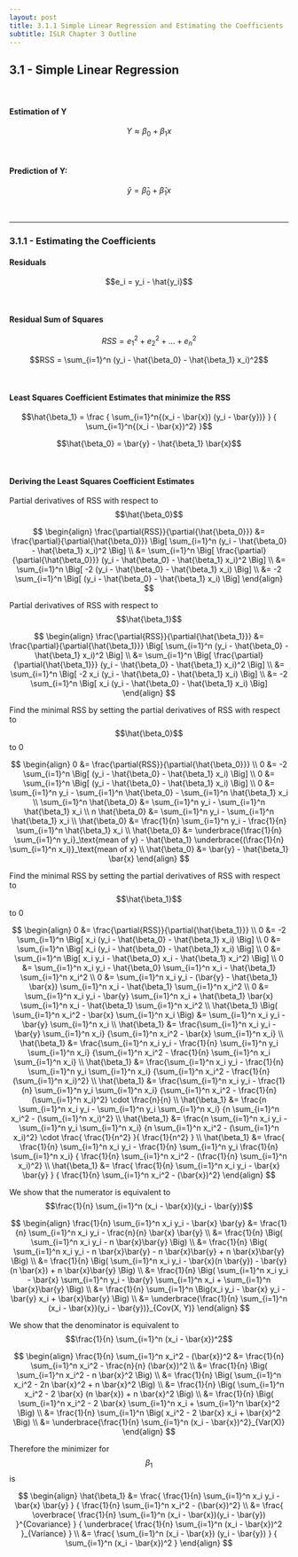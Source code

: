 ```yaml
---
layout: post
title: 3.1.1 Simple Linear Regression and Estimating the Coefficients
subtitle: ISLR Chapter 3 Outline
---
```


## 3.1 - Simple Linear Regression

<br/>

#### Estimation of Y

$$Y \approx \beta_0 + \beta_1 x$$

<br/>

#### Prediction of Y:

$$\hat{y} = \hat{\beta}_0 + \hat{\beta}_1 x$$

<br/>

---

### 3.1.1 - Estimating the Coefficients

#### Residuals 

$$e_i = y_i - \hat{y_i}$$

<br/>

#### Residual Sum of Squares

$$RSS = e_1^2 + e_2^2 + ... + e_n^2$$

$$RSS = \sum_{i=1}^n (y_i - \hat{\beta_0} - \hat{\beta_1} x_i)^2$$

<br/>

#### Least Squares Coefficient Estimates that minimize the RSS

$$\hat{\beta_1} = \frac { \sum_{i=1}^n{(x_i - \bar{x}) (y_i - \bar{y})} }
                        { \sum_{i=1}^n{(x_i - \bar{x})^2} }$$

$$\hat{\beta_0} = \bar{y} - \hat{\beta_1} \bar{x}$$

<br/>

#### Deriving the Least Squares Coefficient Estimates

Partial derivatives of RSS with respect to $$\hat{\beta_0}$$

$$
\begin{align}
\frac{\partial{RSS}}{\partial{\hat{\beta_0}}} 
  &=  \frac{\partial}{\partial{\hat{\beta_0}}} \Big[
      \sum_{i=1}^n (y_i - \hat{\beta_0} - \hat{\beta_1} x_i)^2 \Big]  \\
  &=  \sum_{i=1}^n \Big[ \frac{\partial}{\partial{\hat{\beta_0}}}
      (y_i - \hat{\beta_0} - \hat{\beta_1} x_i)^2 \Big] \\
  &=  \sum_{i=1}^n \Big[ -2 (y_i - \hat{\beta_0} - \hat{\beta_1} x_i) \Big] \\
  &=  -2 \sum_{i=1}^n \Big[ (y_i - \hat{\beta_0} - \hat{\beta_1} x_i) \Big]
\end{align}
$$

Partial derivatives of RSS with respect to $$\hat{\beta_1}$$

$$
\begin{align}
\frac{\partial{RSS}}{\partial{\hat{\beta_1}}} 
  &= \frac{\partial}{\partial{\hat{\beta_1}}} \Big[
      \sum_{i=1}^n (y_i - \hat{\beta_0} - \hat{\beta_1} x_i)^2 \Big]  \\
  &=  \sum_{i=1}^n \Big[ \frac{\partial}{\partial{\hat{\beta_1}}}
      (y_i - \hat{\beta_0} - \hat{\beta_1} x_i)^2 \Big] \\
  &=  \sum_{i=1}^n \Big[ -2 x_i (y_i - \hat{\beta_0} - \hat{\beta_1} x_i) \Big] \\
  &=  -2 \sum_{i=1}^n \Big[ x_i (y_i - \hat{\beta_0} - \hat{\beta_1} x_i) \Big]
\end{align}
$$

Find the minimal RSS by setting the partial derivatives of RSS with respect to $$\hat{\beta_0}$$ to 0

$$
\begin{align}
  0 &= \frac{\partial{RSS}}{\partial{\hat{\beta_0}}}  \\
  0 &= -2 \sum_{i=1}^n \Big[ (y_i - \hat{\beta_0} - \hat{\beta_1} x_i) \Big]  \\
  0 &= \sum_{i=1}^n \Big[ (y_i - \hat{\beta_0} - \hat{\beta_1} x_i) \Big]  \\
  0 &= \sum_{i=1}^n y_i - \sum_{i=1}^n \hat{\beta_0} - \sum_{i=1}^n \hat{\beta_1} x_i \\
  \sum_{i=1}^n \hat{\beta_0} &= \sum_{i=1}^n y_i - \sum_{i=1}^n \hat{\beta_1} x_i \\
  n \hat{\beta_0}            &= \sum_{i=1}^n y_i - \sum_{i=1}^n \hat{\beta_1} x_i \\
  \hat{\beta_0}   &= \frac{1}{n} \sum_{i=1}^n y_i - \frac{1}{n} \sum_{i=1}^n \hat{\beta_1} x_i \\
  \hat{\beta_0}   &= \underbrace{\frac{1}{n} \sum_{i=1}^n y_i}_\text{mean of y}
                     - \hat{\beta_1} \underbrace{(\frac{1}{n} \sum_{i=1}^n x_i)}_\text{mean of x} \\
  \hat{\beta_0}   &= \bar{y} - \hat{\beta_1} \bar{x}
\end{align}
$$

Find the minimal RSS by setting the partial derivatives of RSS with respect to $$\hat{\beta_1}$$ to 0

$$
\begin{align}
  0 &= \frac{\partial{RSS}}{\partial{\hat{\beta_1}}}  \\
  0 &=  -2 \sum_{i=1}^n \Big[ x_i (y_i - \hat{\beta_0} - \hat{\beta_1} x_i) \Big] \\
  0 &= \sum_{i=1}^n \Big[ x_i (y_i - \hat{\beta_0} - \hat{\beta_1} x_i) \Big] \\
  0 &= \sum_{i=1}^n \Big[ x_i y_i - \hat{\beta_0} x_i - \hat{\beta_1} x_i^2) \Big] \\
  0 &= \sum_{i=1}^n x_i y_i - \hat{\beta_0} \sum_{i=1}^n x_i - \hat{\beta_1} \sum_{i=1}^n x_i^2 \\
  0 &= \sum_{i=1}^n x_i y_i - (\bar{y} - \hat{\beta_1} \bar{x}) \sum_{i=1}^n x_i - 
       \hat{\beta_1} \sum_{i=1}^n x_i^2 \\
  0 &= \sum_{i=1}^n x_i y_i - \bar{y} \sum_{i=1}^n x_i + \hat{\beta_1} \bar{x} \sum_{i=1}^n x_i -
       \hat{\beta_1} \sum_{i=1}^n x_i^2 \\
  \hat{\beta_1} \Big( \sum_{i=1}^n x_i^2 - \bar{x} \sum_{i=1}^n x_i \Big)
    &= \sum_{i=1}^n x_i y_i - \bar{y} \sum_{i=1}^n x_i \\
  \hat{\beta_1}
    &= \frac{\sum_{i=1}^n x_i y_i - \bar{y} \sum_{i=1}^n x_i}
            {\sum_{i=1}^n x_i^2 - \bar{x} \sum_{i=1}^n x_i} \\
  \hat{\beta_1}
    &= \frac{\sum_{i=1}^n x_i y_i - \frac{1}{n} \sum_{i=1}^n y_i \sum_{i=1}^n x_i}
            {\sum_{i=1}^n x_i^2 - \frac{1}{n} \sum_{i=1}^n x_i \sum_{i=1}^n x_i} \\
  \hat{\beta_1}
    &= \frac{\sum_{i=1}^n x_i y_i - \frac{1}{n} \sum_{i=1}^n y_i \sum_{i=1}^n x_i}
            {\sum_{i=1}^n x_i^2 - \frac{1}{n} (\sum_{i=1}^n x_i)^2} \\
  \hat{\beta_1}
    &= \frac{\sum_{i=1}^n x_i y_i - \frac{1}{n} \sum_{i=1}^n y_i \sum_{i=1}^n x_i}
            {\sum_{i=1}^n x_i^2 - \frac{1}{n} (\sum_{i=1}^n x_i)^2} \cdot
       \frac{n}{n}  \\
  \hat{\beta_1}
    &= \frac{n \sum_{i=1}^n x_i y_i - \sum_{i=1}^n y_i \sum_{i=1}^n x_i}
            {n \sum_{i=1}^n x_i^2 - (\sum_{i=1}^n x_i)^2} \\
  \hat{\beta_1}
    &= \frac{n \sum_{i=1}^n x_i y_i - \sum_{i=1}^n y_i \sum_{i=1}^n x_i}
            {n \sum_{i=1}^n x_i^2 - (\sum_{i=1}^n x_i)^2} \cdot
       \frac{ \frac{1}{n^2} }{ \frac{1}{n^2} }  \\
  \hat{\beta_1}
    &= \frac{ \frac{1}{n} \sum_{i=1}^n x_i y_i - \frac{1}{n} \sum_{i=1}^n y_i \frac{1}{n} \sum_{i=1}^n x_i}
            { \frac{1}{n} \sum_{i=1}^n x_i^2 - (\frac{1}{n} \sum_{i=1}^n x_i)^2} \\
  \hat{\beta_1}
    &= \frac{ \frac{1}{n} \sum_{i=1}^n x_i y_i - \bar{x} \bar{y} }
            { \frac{1}{n} \sum_{i=1}^n x_i^2 - (\bar{x})^2}
\end{align}
$$

We show that the numerator is equivalent to $$\frac{1}{n} \sum_{i=1}^n (x_i - \bar{x})(y_i - \bar{y})$$

$$
\begin{align}
\frac{1}{n} \sum_{i=1}^n x_i y_i - \bar{x} \bar{y}
  &= \frac{1}{n} \sum_{i=1}^n x_i y_i - \frac{n}{n} \bar{x} \bar{y} \\
  &= \frac{1}{n} \Big( \sum_{i=1}^n x_i y_i - n \bar{x}\bar{y} \Big) \\
  &= \frac{1}{n} \Big( \sum_{i=1}^n x_i y_i - n \bar{x}\bar{y} - n \bar{x}\bar{y} + n \bar{x}\bar{y} \Big) \\
  &= \frac{1}{n} \Big( \sum_{i=1}^n x_i y_i - \bar{x}(n \bar{y}) - \bar{y}(n \bar{x}) + n \bar{x}\bar{y} \Big) \\
  &= \frac{1}{n} \Big( \sum_{i=1}^n x_i y_i - \bar{x} \sum_{i=1}^n y_i - \bar{y} \sum_{i=1}^n x_i + \sum_{i=1}^n \bar{x}\bar{y} \Big) \\  
  &= \frac{1}{n} \sum_{i=1}^n \Big(x_i y_i - \bar{x} y_i - \bar{y} x_i + \bar{x}\bar{y} \Big) \\  
  &= \underbrace{\frac{1}{n} \sum_{i=1}^n (x_i - \bar{x})(y_i - \bar{y})}_{Cov(X, Y)}
\end{align}
$$

We show that the denominator is equivalent to $$\frac{1}{n} \sum_{i=1}^n (x_i - \bar{x})^2$$

$$
\begin{align}
\frac{1}{n} \sum_{i=1}^n x_i^2 - (\bar{x})^2
  &= \frac{1}{n} \sum_{i=1}^n x_i^2 - \frac{n}{n} (\bar{x})^2 \\
  &= \frac{1}{n} \Big( \sum_{i=1}^n x_i^2 - n \bar{x}^2 \Big) \\
  &= \frac{1}{n} \Big( \sum_{i=1}^n x_i^2 - 2n \bar{x}^2 + n \bar{x}^2 \Big) \\
  &= \frac{1}{n} \Big( \sum_{i=1}^n x_i^2 - 2 \bar{x} (n \bar{x}) + n \bar{x}^2 \Big) \\
  &= \frac{1}{n} \Big( \sum_{i=1}^n x_i^2 - 2 \bar{x} \sum_{i=1}^n x_i + \sum_{i=1}^n \bar{x}^2 \Big) \\
  &= \frac{1}{n} \sum_{i=1}^n \Big( x_i^2 - 2 \bar{x} x_i + \bar{x}^2 \Big) \\
  &= \underbrace{\frac{1}{n} \sum_{i=1}^n (x_i - \bar{x})^2}_{Var(X)}
\end{align}
$$

Therefore the minimizer for $$\beta_1$$ is

$$
\begin{align}
  \hat{\beta_1}
    &= \frac{ \frac{1}{n} \sum_{i=1}^n x_i y_i - \bar{x} \bar{y} }
            { \frac{1}{n} \sum_{i=1}^n x_i^2 - (\bar{x})^2} \\
    &= \frac{ \overbrace{  \frac{1}{n} \sum_{i=1}^n (x_i - \bar{x})(y_i - \bar{y}) }^{Covariance} }
            { \underbrace{ \frac{1}{n} \sum_{i=1}^n (x_i - \bar{x})^2 }_{Variance} }  \\
    &= \frac{ \sum_{i=1}^n (x_i - \bar{x}) (y_i - \bar{y}) }
            { \sum_{i=1}^n (x_i - \bar{x})^2 }
\end{align}
$$